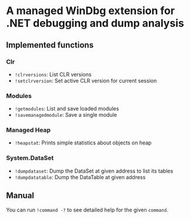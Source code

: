 # A managed WinDbg extension for .NET debugging and dump analysis

## Implemented functions

### Clr
- `!clrversions`: List CLR versions
- `!setclrversion`: Set active CLR version for current session

### Modules
- `!getmodules`: List and save loaded modules
- `!savemanagedmodule`: Save a single module

### Managed Heap
- `!heapstat`: Prints simple statistics about objects on heap

### System.DataSet
- `!dumpdataset`: Dump the DataSet at given address to list its tables 
- `!dumpdatatable`:  Dump the DataTable at given address

## Manual
You can run `!command -?` to see detailed help for the given `command`.


